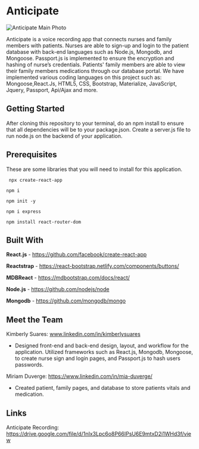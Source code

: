 # Anticipate
![Anticipate Main Photo](img/doctor-visit.jpg)

Anticipate is a voice recording app that connects nurses and family members with patients. Nurses are able to sign-up and login to the patient database with back-end languages such as Node.js, Mongodb, and Mongoose. Passport.js is implemented to ensure the encryption and hashing of nurse’s credentials. Patients' family members are able to view their family members medications through our database portal. We have implemented various coding languages on this project such as: Mongoose,React.Js, HTML5, CSS, Bootstrap, Materialize, JavaScript, Jquery, Passport, Api/Ajax and more. 

## Getting Started

After cloning this repository to your terminal, do an npm install to ensure that all dependencies will be to your package.json. Create a server.js file to run node.js on the backend of your application.

## Prerequisites

These are some libraries that you will need to install for this application.

``` npx create-react-app```

``` npm i ```

``` npm init -y ```

``` npm i express ```

``` npm install react-router-dom ```

## Built With 

**React.js** - https://github.com/facebook/create-react-app

**Reactstrap** - https://react-bootstrap.netlify.com/components/buttons/

**MDBReact** -  https://mdbootstrap.com/docs/react/

**Node.js** - https://github.com/nodejs/node

**Mongodb** - https://github.com/mongodb/mongo

## Meet the Team
Kimberly Suares: www.linkedin.com/in/kimberlysuares

- Designed front-end and back-end design, layout, and workflow for the application. Utilized frameworks such as React.js, Mongodb,     Mongoose, to create nurse sign and login pages, and Passport.js to hash users passwords. 

Miriam Duverge: https://www.linkedin.com/in/mia-duverge/

- Created patient, family pages, and database to store patients vitals and medication. 

## Links
Anticipate Recording: https://drive.google.com/file/d/1nIx3Lpc6o8P66IPsU6E9mtxD2i1WHd3f/view
